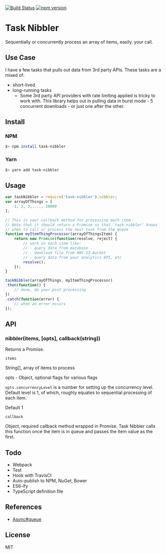 [![Build Status](https://travis-ci.org/rixrix/task-nibbler.svg?branch=master)](https://travis-ci.org/rixrix/task-nibbler)
[![npm version](https://badge.fury.io/js/task-nibbler.svg)](https://badge.fury.io/js/task-nibbler)

# Task Nibbler
Sequentially or concurrently process an array of items, easily. your call.


## Use Case
I have a few tasks that pulls out data from 3rd party APIs. These tasks are a mixed of:

* short-lived
* long-running tasks
  * Some 3rd party API providers with rate limiting applied is tricky to work with. This library helps out in pulling data in burst mode - 5 concurrent downloads - or just one after the other.

## Install

### NPM

```bash
$> npm install task-nibbler
```

### Yarn
```bash
$> yarn add task-nibbler
```

## Usage

```javascript
var taskNibbler = require('task-nibbler').nibbler;
var arrayOfThings = [
    1, 2, 3,...., 10000
];

// This is your callback method for processing each item
// Note that it should return a Promise so that `task-nibbler` knows
// when to call or process the next task from the queue
function myItemThingProcessor(arrayOfThingsItem) {
    return new Promise(function(resolve, reject) {
        // work on each item like:
        // - query data from database
        // - download file from AWS S3 bucket
        // - query data from your analytics API, etc
        resolve();
    });
}

taskNibbler(arrayOfThings, myItemThingProcessor)
.then(function() {
    // done, do your post processing
})
.catch(function(error) {
    // when an error occurs
});
```

## API

### nibbler(items, [opts], callback(string))
Returns a Promise.

`items`

String[], array of items to process

opts - Object, optional flags for various flags

`opts.concurrencyLevel` is a number for setting up the concurrency level. Default level is 1, of which, roughly equates to sequential processing of each item.

Default 1

`callback`

Object, required callback method wrapped in Promise. Task Nibbler calls this function once the item is in queue and passes the item value as the first.

## Todo

* Webpack
* Test
* Hook with TravisCI
* Auto-publish to NPM, NuGet, Bower
* ES6-ify
* TypeScript definition file

## References
* [Async#queue](https://caolan.github.io/async/docs.html#queue)

## License

MIT
